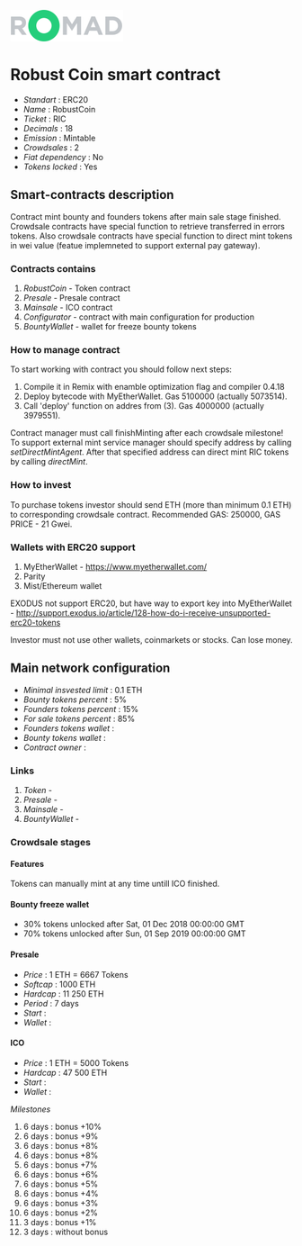 ![RobustCoin](logo.png "RobustCoin")

# Robust Coin smart contract

* _Standart_        : ERC20
* _Name_            : RobustCoin
* _Ticket_          : RIC
* _Decimals_        : 18
* _Emission_        : Mintable
* _Crowdsales_      : 2
* _Fiat dependency_ : No
* _Tokens locked_   : Yes

## Smart-contracts description

Contract mint bounty and founders tokens after main sale stage finished. 
Crowdsale contracts have special function to retrieve transferred in errors tokens.
Also crowdsale contracts have special function to direct mint tokens in wei value (featue implemneted to support external pay gateway).

### Contracts contains
1. _RobustCoin_ - Token contract
2. _Presale_ - Presale contract
3. _Mainsale_ - ICO contract
4. _Configurator_ - contract with main configuration for production
4. _BountyWallet_ - wallet for freeze bounty tokens

### How to manage contract
To start working with contract you should follow next steps:
1. Compile it in Remix with enamble optimization flag and compiler 0.4.18
2. Deploy bytecode with MyEtherWallet. Gas 5100000 (actually 5073514).
3. Call 'deploy' function on addres from (3). Gas 4000000 (actually 3979551). 

Contract manager must call finishMinting after each crowdsale milestone!
To support external mint service manager should specify address by calling _setDirectMintAgent_. After that specified address can direct mint RIC tokens by calling _directMint_.

### How to invest
To purchase tokens investor should send ETH (more than minimum 0.1 ETH) to corresponding crowdsale contract.
Recommended GAS: 250000, GAS PRICE - 21 Gwei.

### Wallets with ERC20 support
1. MyEtherWallet - https://www.myetherwallet.com/
2. Parity 
3. Mist/Ethereum wallet

EXODUS not support ERC20, but have way to export key into MyEtherWallet - http://support.exodus.io/article/128-how-do-i-receive-unsupported-erc20-tokens

Investor must not use other wallets, coinmarkets or stocks. Can lose money.

## Main network configuration

* _Minimal insvested limit_     : 0.1 ETH
* _Bounty tokens percent_       : 5% 
* _Founders tokens percent_     : 15% 
* _For sale tokens percent_     : 85% 
* _Founders tokens wallet_      :  
* _Bounty tokens wallet_        : 
* _Contract owner_              : 

### Links
1. _Token_ -
2. _Presale_ -
3. _Mainsale_ -
3. _BountyWallet_ -

### Crowdsale stages

#### Features
Tokens can manually mint at any time untill ICO finished.

#### Bounty freeze wallet
* 30% tokens unlocked after Sat, 01 Dec 2018 00:00:00 GMT
* 70% tokens unlocked after Sun, 01 Sep 2019 00:00:00 GMT

#### Presale
* _Price_                      : 1 ETH = 6667 Tokens
* _Softcap_                    : 1000 ETH
* _Hardcap_                    : 11 250 ETH
* _Period_                     : 7 days
* _Start_                      : 
* _Wallet_                     : 

#### ICO
* _Price_                      : 1 ETH = 5000 Tokens
* _Hardcap_                    : 47 500 ETH
* _Start_                      : 
* _Wallet_                     : 

_Milestones_
1. 6 days                      : bonus +10% 
2. 6 days                      : bonus +9% 
3. 6 days                      : bonus +8% 
3. 6 days                      : bonus +8% 
3. 6 days                      : bonus +7% 
3. 6 days                      : bonus +6% 
3. 6 days                      : bonus +5% 
3. 6 days                      : bonus +4% 
3. 6 days                      : bonus +3% 
3. 6 days                      : bonus +2% 
3. 3 days                      : bonus +1% 
4. 3 days                      : without bonus

